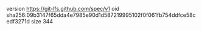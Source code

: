 version https://git-lfs.github.com/spec/v1
oid sha256:09b3147f65dda4e7985e90d1d587219995102f0f061fb754ddfce58cedf3271d
size 344
